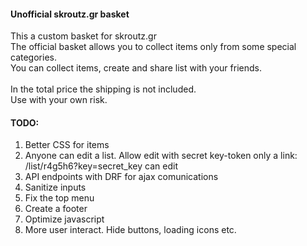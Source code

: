 <h4>Unofficial skroutz.gr basket</h4>
This a custom basket for skroutz.gr
<br>
The official basket allows you to collect items only from some special categories.<br> 
You can collect items, create and share list with your friends.<br>
<br>
In the total price the shipping is not included.
<br>
Use with your own risk.


<h4>TODO:</h4>
<ol>
	<li>Better CSS for items</li>
	<li>Anyone can edit a list. Allow edit with secret key-token only a link: /list/r4g5h6?key=secret_key can edit</li>
	<li>API endpoints with DRF for ajax comunications</li>
	<li>Sanitize inputs</li>
	<li>Fix the top menu</li>
	<li>Create a footer</li>
	<li>Optimize javascript</li>
	<li>More user interact. Hide buttons, loading icons etc.</li>
</ol>